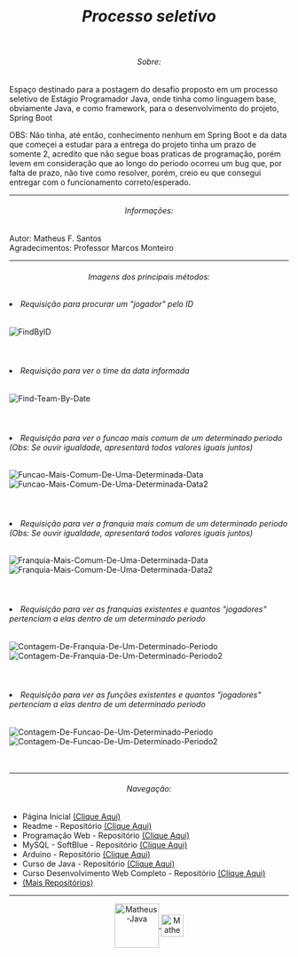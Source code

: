 <header>
  <h1 align="center"><em>Processo seletivo</em></h1>
</header>

<section>
  <h6 align="center">Sobre:</h6>
  <p>
    Espaço destinado para a postagem do desafio proposto em um processo seletivo de Estágio Programador Java, onde tinha como linguagem base, obviamente Java, e como framework, para o desenvolvimento do projeto, Spring Boot
  </p>
  
  <p>
      OBS: Não tinha, até então, conhecimento nenhum em Spring Boot e da data que começei a estudar para a entrega do projeto tinha um prazo de somente 2, acredito que não segue boas praticas de programação, porém levem em consideração que ao longo do periodo ocorreu um bug que, por falta de prazo, não tive como resolver, porém, creio eu que consegui entregar com o funcionamento correto/esperado.
   </p>
</section>

<hr>

<section>
  <h6 align="center">Informações:</h6>
  <p>
      Autor: Matheus F. Santos<br/>
      Agradecimentos: Professor Marcos Monteiro
  </p>
</section>

<hr>

<section>
  <h6 align="center">Imagens dos principais métodos:</h6>
  
  <h6><em><li>Requisição para procurar um "jogador" pelo ID</li></em></h6>
  <img src='https://i.postimg.cc/HL10RYbS/FindByID.png' border='0' alt='FindByID'/>
  <br/><br/><br/>
  
  <h6><em><li>Requisição para ver o time da data informada</li></em></h6>
  <img src='https://i.postimg.cc/dVJvQdRr/Find-Team-By-Date.png' border='0' alt='Find-Team-By-Date'/>
  <br/><br/><br/>
  
  <h6><em><li>Requisição para ver o funcao mais comum de um determinado periodo (Obs: Se ouvir igualdade, apresentará todos valores iguais juntos)</li></em></h6>
  <img src='https://i.postimg.cc/sDdhVVn7/Funcao-Mais-Comum-De-Uma-Determinada-Data.jpg' border='0' alt='Funcao-Mais-Comum-De-Uma-Determinada-Data'/>
  <img src='https://i.postimg.cc/QN5FY2Xt/Funcao-Mais-Comum-De-Uma-Determinada-Data2.jpg' border='0' alt='Funcao-Mais-Comum-De-Uma-Determinada-Data2'/>
  <br/><br/><br/>
  
  <h6><em><li>Requisição para ver a franquia mais comum de um determinado periodo (Obs: Se ouvir igualdade, apresentará todos valores iguais juntos)</li></em></h6>
  <img src='https://i.postimg.cc/7LfSc5Rr/Franquia-Mais-Comum-De-Uma-Determinada-Data.png' border='0' alt='Franquia-Mais-Comum-De-Uma-Determinada-Data'/>
  <img src='https://i.postimg.cc/B6CZBgCS/Franquia-Mais-Comum-De-Uma-Determinada-Data2.png' border='0' alt='Franquia-Mais-Comum-De-Uma-Determinada-Data2'/>
  <br/><br/><br/>
  
  <h6><em><li>Requisição para ver as franquias existentes e quantos "jogadores" pertenciam a elas dentro de um determinado periodo</li></em></h6>
  <img src='https://i.postimg.cc/nzsbCGwS/Contagem-De-Franquia-De-Um-Determinado-Periodo.png' border='0' alt='Contagem-De-Franquia-De-Um-Determinado-Periodo'/>
  <img src='https://i.postimg.cc/1Xq8c64J/Contagem-De-Franquia-De-Um-Determinado-Periodo2.png' border='0' alt='Contagem-De-Franquia-De-Um-Determinado-Periodo2'/>
  <br/><br/><br/>
  
  <h6><em><li>Requisição para ver as funções existentes e quantos "jogadores" pertenciam a elas dentro de um determinado periodo</li></em></h6>
  <img src='https://i.postimg.cc/KYQ3ZB1H/Contagem-De-Funcao-De-Um-Determinado-Periodo.jpg' border='0' alt='Contagem-De-Funcao-De-Um-Determinado-Periodo'/>
  <img src='https://i.postimg.cc/ZYPQcqy5/Contagem-De-Funcao-De-Um-Determinado-Periodo2.jpg' border='0' alt='Contagem-De-Funcao-De-Um-Determinado-Periodo2'/>
  <br/><br/><br/>
</section>

<hr>

<section>
  <h6 align="center">Navegação:</h6>
  <nav>
    <ul>
      <li>Página Inicial <a href="https://github.com/Matheus-FSantos" target="_blank">(Clique Aqui)</a></li>
      <li>Readme - Repositório <a href="https://github.com/Matheus-FSantos/Matheus-FSantos" target="_blank">(Clique Aqui)</a></li> 
      <li>Programação Web - Repositório <a href="https://github.com/Matheus-FSantos/SENAC-PWA107-1142496616-Matheus" target="_blank">(Clique Aqui)</a></li>
      <li>MySQL - SoftBlue - Repositório <a href="https://github.com/Matheus-FSantos/MySQL-Softblue" target="_blank">(Clique Aqui)</a></li>
      <li>Arduino - Repositório <a href="https://github.com/Matheus-FSantos/ArduinoProjetos" target="_blank">(Clique Aqui)</a></li>
      <li>Curso de Java - Repositório <a href="https://github.com/Matheus-FSantos/Curso-de-Java-Udemy" target="_blank">(Clique Aqui)</a></li>
      <li>Curso Desenvolvimento Web Completo - Repositório <a href="https://github.com/Matheus-FSantos/curso-desenvolvimeto-web-completo-udemy/" targer="_blank">(Clique Aqui)</a></li>
      <li><a href="https://github.com/Matheus-FSantos?tab=repositories">(Mais Repositórios)</a></li>
    </ul>
  </nav>
</section>

<hr>

<div align="center">
  <a href="https://www.java.com/pt-BR/" target="_blank">
    <img align="center" alt="Matheus-Java" height="auto" width="80" src="https://cdn.icon-icons.com/icons2/2415/PNG/512/java_original_wordmark_logo_icon_146459.png">
    <img align="center" alt="Matheus-Spring" height="auto" width="40" src="https://cdn.jsdelivr.net/gh/devicons/devicon/icons/spring/spring-original.svg" />      
  </a>
</div>
